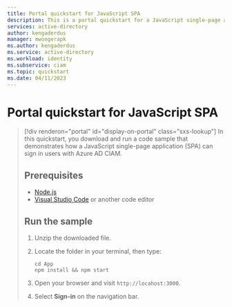 ```yaml
---
title: Portal quickstart for JavaScript SPA
description: This is a portal quickstart for a JavaScript single-page application
services: active-directory
author: kengaderdus
manager: mwongerapk
ms.author: kengaderdus
ms.service: active-directory
ms.workload: identity
ms.subservice: ciam
ms.topic: quickstart
ms.date: 04/11/2023
---
```


# Portal quickstart for JavaScript SPA

> [!div renderon="portal" id="display-on-portal" class="sxs-lookup"]
> In this quickstart, you download and run a code sample that demonstrates how a JavaScript single-page application (SPA) can sign in users with Azure AD CIAM.
>
> ## Prerequisites
>
> * [Node.js](https://nodejs.org/en/download/)
> * [Visual Studio Code](https://code.visualstudio.com/download) or another code editor
>
> ## Run the sample
>
> 1. Unzip the downloaded file.
> 1. Locate the folder in your terminal, then type:
>
>     ```console
>     cd App
>     npm install && npm start
>     ```
>
> 1. Open your browser and visit `http://locahost:3000`.
> 1. Select **Sign-in** on the navigation bar.
>